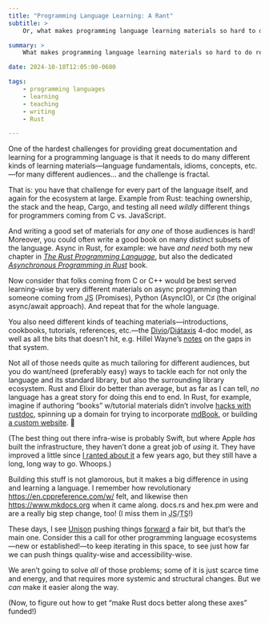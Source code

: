 ```yaml
---
title: "Programming Language Learning: A Rant"
subtitle: >
    Or, what makes programming language learning materials so hard to do really well.

summary: >
    What makes programming language learning materials so hard to do really well, the state of the art, and where we should go from here.

date: 2024-10-10T12:05:00-0600

tags:
    - programming languages
    - learning
    - teaching
    - writing
    - Rust

---
```


One of the hardest challenges for providing great documentation and learning for a programming language is that it needs to do many different kinds of learning materials—language fundamentals, idioms, concepts, etc.—for many different audiences… and the challenge is fractal.

That is: you have that challenge for every part of the language itself, and again for the ecosystem at large. Example from Rust: teaching ownership, the stack and the heap, Cargo, and testing all need *wildly* different things for programmers coming from C vs. JavaScript.

And writing a good set of materials for *any one* of those audiences is hard! Moreover, you could often write a good book on many distinct subsets of the language. Async in Rust, for example: we have *and need* both my new chapter in [<cite>The Rust Programming Language</cite>][trpl], but also the dedicated [<cite>Asynchronous Programming in Rust</cite>][ab] book.

[trpl]: https://doc.rust-lang.org/book/
[ab]: https://rust-lang.github.io/async-book/

Now consider that folks coming from C or C++ would be best served learning-wise by very different materials on async programming than someone coming from <abbr title="JavaScript">JS</abbr> (Promises), Python (AsyncIO), or C♯ (the original async/await approach). And repeat that for the whole language.

You also need different kinds of teaching materials—introductions, cookbooks, tutorials, references, etc.—the [Divio][divio]/[Diátaxis][diataxis] 4-doc model, as well as all the bits that doesn’t hit, e.g. Hillel Wayne’s [notes][hw] on the gaps in that system.

[divio]: https://docs.divio.com/documentation-system/
[diataxis]: https://diataxis.fr
[hw]: https://www.hillelwayne.com/post/problems-with-the-4doc-model/

Not all of those needs quite as much tailoring for different audiences, but you do want/need (preferably easy) ways to tackle each for not only the language and its standard library, but also the surrounding library ecosystem. Rust and Elixir do better than average, but as far as I can tell, *no* language has a great story for doing this end to end. In Rust, for example, imagine if authoring “books” w/tutorial materials didn’t involve [hacks with rustdoc][clap], spinning up a domain for trying to incorporate [mdBook][mdbook], or building [a custom website][tokio]. 🤯

[clap]: https://docs.rs/clap/4.5.20/clap/_derive/_tutorial/chapter_0/index.html
[mdbook]: https://crates.io/crates/mdbook
[tokio]: https://tokio.rs/tokio/tutorial

(The best thing out there infra-wise is probably Swift, but where Apple *has* built the infrastructure, they haven’t done a great job of *using* it. They have improved a little since [I ranted about it][apple-docs] a few years ago, but they still have a long, long way to go. Whoops.)

[apple-docs]: https://v4.chriskrycho.com/2019/apple-your-developer-documentation-is-garbage.html

Building this stuff is not glamorous, but it makes a big difference in using and learning a language. I remember how revolutionary https://en.cppreference.com/w/ felt, and likewise then https://www.mkdocs.org when it came along. docs.rs and hex.pm were and are a really big step change, too! (I miss them in <abbr title="JavaScript">JS</abbr>/<abbr title="TypeScript">TS</abbr>!)

These days, I see [Unison][unison] pushing things [forward][ud] a fair bit, but that’s the main one. Consider this a call for other programming language ecosystems—new or established!—to keep iterating in this space, to see just how far we can push things quality-wise and accessibility-wise.

[unison]: https://www.unison-lang.org
[ud]: https://share.unison-lang.org

We aren’t going to solve *all* of those problems; some of it is just scarce time and energy, and that requires more systemic and structural changes. But we *can* make it easier along the way.

(Now, to figure out how to get “make Rust docs better along these axes” funded!)
